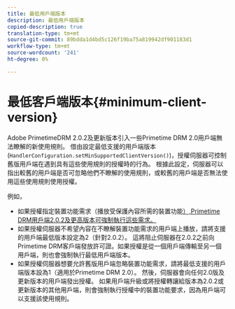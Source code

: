 ```yaml
---
title: 最低用戶端版本
description: 最低用戶端版本
copied-description: true
translation-type: tm+mt
source-git-commit: 89bdda1d4bd5c126f19ba75a819942df901183d1
workflow-type: tm+mt
source-wordcount: '241'
ht-degree: 0%

---
```



# 最低客戶端版本{#minimum-client-version}

Adobe PrimetimeDRM 2.0.2及更新版本引入一些Primetime DRM 2.0用戶端無法瞭解的新使用規則。 借由設定最低支援的用戶端版本(`HandlerConfiguration.setMinSupportedClientVersion()`)，授權伺服器可控制舊版用戶端在遇到具有這些使用規則的授權時的行為。 根據此設定，伺服器可以指出較舊的用戶端是否可忽略他們不瞭解的使用規則，或較舊的用戶端是否無法使用這些使用規則使用授權。

例如，

* 如果授權指定裝置功能需求（播放受保護內容所需的裝置功能[）,Primetime DRM用戶端2.0.2及更高版本可強制執行這些需求。](../../../protecting-content/introduction/usage-rules/runtime-application-restrictions/device-capabilities.md)
* 如果授權伺服器不希望內容在不瞭解裝置功能需求的用戶端上播放，請將支援的用戶端最低版本設定為2（針對2.0.2）。 這將阻止伺服器在2.0.2之前向Primetime DRM客戶端發放許可證。如果授權是從一個用戶端傳輸至另一個用戶端，則也會強制執行最低用戶端版本。
* 如果授權伺服器想要允許舊版用戶端忽略裝置功能需求，請將最低支援的用戶端版本設為1（適用於Primetime DRM 2.0）。 然後，伺服器會向任何2.0版及更新版本的用戶端發出授權。 如果用戶端升級或將授權轉讓給版本為2.0.2或更新版本的其他用戶端，則會強制執行授權中的裝置功能要求，因為用戶端可以支援該使用規則。

